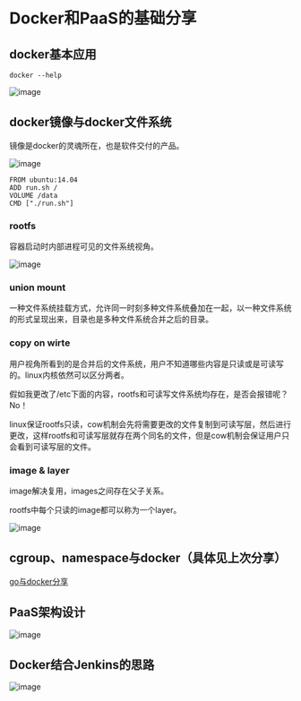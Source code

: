 # Docker和PaaS的基础分享

## docker基本应用

    docker --help
    
![image](https://github.com/wangyapu0714/my_post/raw/master/md_pic/docker/docker_command.png)


## docker镜像与docker文件系统

镜像是docker的灵魂所在，也是软件交付的产品。

![image](https://github.com/wangyapu0714/my_post/raw/master/md_pic/docker/docker_system.png)


    FROM ubuntu:14.04
    ADD run.sh /
    VOLUME /data
    CMD ["./run.sh"]
    
### rootfs

容器启动时内部进程可见的文件系统视角。

![image](https://github.com/wangyapu0714/my_post/raw/master/md_pic/docker/rootfs.png)

### union mount

一种文件系统挂载方式，允许同一时刻多种文件系统叠加在一起，以一种文件系统的形式呈现出来，目录也是多种文件系统合并之后的目录。

### copy on wirte

用户视角所看到的是合并后的文件系统，用户不知道哪些内容是只读或是可读写的。linux内核依然可以区分两者。

假如我更改了/etc下面的内容，rootfs和可读写文件系统均存在，是否会报错呢？
No！

linux保证rootfs只读，cow机制会先将需要更改的文件复制到可读写层，然后进行更改，这样rootfs和可读写层就存在两个同名的文件，但是cow机制会保证用户只会看到可读写层的文件。

### image & layer

image解决复用，images之间存在父子关系。

rootfs中每个只读的image都可以称为一个layer。

![image](https://github.com/wangyapu0714/my_post/raw/master/md_pic/docker/layer.png)

## cgroup、namespace与docker（具体见上次分享）

[go与docker分享](http://wangyapu0714.github.io/2016/01/28/go_docker_share/)


## PaaS架构设计

![image](https://github.com/wangyapu0714/my_post/raw/master/md_pic/docker/init_instance.png)


## Docker结合Jenkins的思路


![image](https://github.com/wangyapu0714/my_post/raw/master/md_pic/docker/docker_Jenkins.png)

